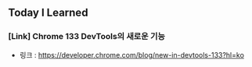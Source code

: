 ## Today I Learned

### [Link] Chrome 133 DevTools의 새로운 기능

- 링크 : https://developer.chrome.com/blog/new-in-devtools-133?hl=ko

